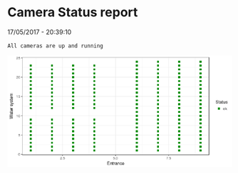 Camera Status report
================
17/05/2017 - 20:39:10

    All cameras are up and running

![](camreport_files/figure-markdown_github/unnamed-chunk-2-1.png)
